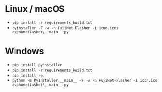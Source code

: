 # Linux / macOS

 * `pip install -r requirements_build.txt`
 * `pyinstaller -F -w -n FujiNet-Flasher -i icon.icns esphomeflasher/__main__.py`

# Windows

 * `pip install pyinstaller`
 * `pip install -r requirements_build.txt`
 * `pip install -e.`
 * `python -m PyInstaller.__main__ -F -w -n FujiNet-Flasher -i icon.ico esphomeflasher\__main__.py`
